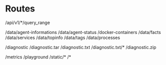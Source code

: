 # Routes

/api/v1/*/query_range

/data/agent-informations
/data/agent-status
/docker-containers
/data/facts
/data/services
/data/topinfo
/data/tags
/data/processes

/diagnostic
/diagnostic.tar
/diagnostic.txt
/diagnostic.txt/*
/diagnostic.zip

/metrics
/playground
/static/*
/*

